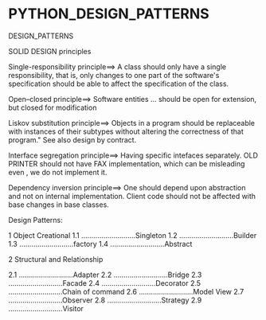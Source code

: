 # PYTHON_DESIGN_PATTERNS
DESIGN_PATTERNS


SOLID DESIGN principles 

Single-responsibility principle==>
  A class should only have a single responsibility, that is, only changes to one part of the software's specification should be able to affect the specification of the class.

Open–closed principle==>
  Software entities ... should be open for extension, but closed for modification

Liskov substitution principle==>
  Objects in a program should be replaceable with instances of their subtypes without altering the correctness of that program." See also design by contract.

Interface segregation principle==>
  Having specific intefaces separately. OLD PRINTER should not have FAX implementation, which can be misleading even , we do not implement it.
  

Dependency inversion principle==>
  One should depend upon abstraction and not on internal implementation.
  Client code should not be affected with base changes in base classes.
  


Design Patterns:

1 Object Creational
  1.1  ...........................Singleton
  1.2  ...........................Builder 
  1.3  ...........................factory
  1.4  ...........................Abstract
  
  
2 Structural  and Relationship

  2.1   ...........................Adapter
  2.2   ...........................Bridge
  2.3   ...........................Facade
  2.4   ...........................Decorator
  2.5   ...........................Chain of command
  2.6   ...........................Model View
  2.7   ...........................Observer 
  2.8   ...........................Strategy
  2.9   ...........................Visitor
  
    
  


  
